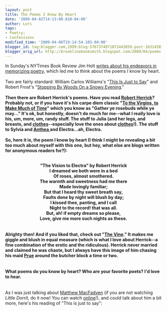 ```yaml
---
layout: post
title: The Poems I Know By Heart
date: '2009-04-02T14:13:00.010-04:00'
author: Lori
tags:
- Poetry;
- Confessions
modified_time: '2009-04-06T19:14:54.103-04:00'
blogger_id: tag:blogger.com,1999:blog-5767374071871443859.post-1631438101914822103
blogger_orig_url: http://brooklinebooksmith.blogspot.com/2009/04/poems-i-know-by-heart.html
---
```


In Sunday's NYTimes Book Review Jim Holt <a href="http://www.nytimes.com/2009/04/05/books/review/Holt-t.html">writes about his endeavors in memorizing poetry</a>, which led me to think about the poems I know by heart.<br /><br />Two are fairly standard: William Carlos Williams's "<a href="http://www.poets.org/viewmedia.php/prmMID/15535">This Is Just to Say</a>" and Robert Frost's "<a href="http://www.poets.org/viewmedia.php/prmMID/20519">Stopping By Woods On a Snowy Evening</a>."**<br /><br />Then there are Robert Herrick's poems. Have you read <a href="http://www.poets.org/poet.php/prmPID/197">Robert Herrick</a>? Probably not, or if you have it's his carpe diem classic "<a href="http://www.poets.org/viewmedia.php/prmMID/15923">To the Virgins, to Make Much of Time</a>" which you know as "Gather ye rosebuds while ye may..." It's ok, but honestly, doesn't do much for me--what I really love is his, um, more, um, randy stuff. The stuff to Julia (and her legs, and breasts, and <a href="http://www.poets.org/viewmedia.php/prmMID/20307">clothes</a>--especially love the ones about <a href="http://www.poets.org/viewmedia.php/prmMID/19791">clothes</a>!). The stuff to Sylvia and <a href="http://www.poetryfoundation.org/archive/poem.html?id=176772">Anthea </a>and Electra...ah, Electra.<br /><br />So, here it is, the poem I know by heart (I think I might be revealing a bit too much about myself with this one, but hey, what else are blogs written for anonymous readers for?):<br /><div align="center"></div><br /><div align="center">"The Vision to Electra" by Robert Herrick<br /></div><div align="center">I dreamed we both were in a bed</div><div align="center">Of roses, almost smothered.</div><div align="center">The warmth and sweetness had me there</div><div align="center">Made lovingly familiar;</div><div align="center">But that I heard thy sweet breath say,</div><div align="center">Faults done by night will blush by day;</div><div align="center">I kissed thee, panting, and I call</div><div align="center">Night to the record! that was all.</div><div align="center">But, ah! if empty dreams so please,</div><div align="center">Love, give me more such nights as these. </div><br /><div align="center"></div><br /><div align="left">Alrighty then! And if you liked that, check out "<a href="http://www.poetryfoundation.org/archive/poem.html?id=181082">The Vine</a>." It makes me giggle and blush in equal measure (which is what I love about Herrick--a fine combination of the erotic and the ridiculous). Herrick never married and claimed he was chaste, but I always have this image of him chasing his maid <a href="http://www.poetryfoundation.org/archive/poem.html?id=181045">Prue</a> around the butcher block a time or two. </div><div align="left"></div><div align="left"><br /><br />What poems do you know by heart? Who are your favorite poets? I'd love to hear.</div><div align="left"></div><div align="left"></div><div align="left"><br /><br />** As I was just talking about <a href="http://brooklinebooksmith.blogspot.com/2009/03/dickensian-moment.html">Matthew MacFadyen</a> (if you are not watching <em>Little Dorrit, </em>do it now! You can watch <a href="http://www.pbs.org/wgbh/masterpiece/littledorrit/watch.html#">online</a>!), and could talk about him a bit more, here's his reading of "This is just to say": </div><div align="left"></div><div align="left"></div><object height="344" width="425"><param name="movie" value="http://www.youtube.com/v/0d5bLf0gq2Q&amp;hl=en&amp;fs=1&amp;rel=0"><param name="allowFullScreen" value="true"><param name="allowscriptaccess" value="always"><embed src="http://www.youtube.com/v/0d5bLf0gq2Q&hl=en&fs=1&rel=0" type="application/x-shockwave-flash" allowscriptaccess="always" allowfullscreen="true" width="425" height="344"></embed></object>